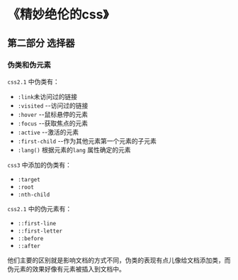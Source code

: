 # 《精妙绝伦的css》

## 第二部分 选择器

### 伪类和伪元素

`css2.1` 中伪类有：  
- `:link`未访问过的链接
- `:visited` --访问过的链接
- `:hover` --鼠标悬停的元素
- `:focus` --获取焦点的元素
- `:active` --激活的元素
- `:first-child` --作为其他元素第一个元素的子元素
- `:lang()` 根据元素的`lang` 属性确定的元素

`css3` 中添加的伪类有：
- `:target`
- `:root`
- `:nth-child`

`css2.1` 中的伪元素有：
- `::first-line`
- `::first-letter`
- `::before`
- `::after`

他们主要的区别就是影响文档的方式不同，伪类的表现有点儿像给文档添加类，而伪元素的效果好像有元素被插入到文档中。